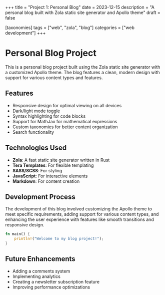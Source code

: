+++
title = "Project 1: Personal Blog"
date = 2023-12-15
description = "A personal blog built with Zola static site generator and Apollo theme"
draft = false

[taxonomies]
tags = ["web", "zola", "blog"]
categories = ["web development"]
+++

# Personal Blog Project

This is a personal blog project built using the Zola static site generator with a customized Apollo theme. The blog features a clean, modern design with support for various content types and features.

## Features

- Responsive design for optimal viewing on all devices
- Dark/light mode toggle
- Syntax highlighting for code blocks
- Support for MathJax for mathematical expressions
- Custom taxonomies for better content organization
- Search functionality

## Technologies Used

- **Zola**: A fast static site generator written in Rust
- **Tera Templates**: For flexible templating
- **SASS/SCSS**: For styling
- **JavaScript**: For interactive elements
- **Markdown**: For content creation

## Development Process

The development of this blog involved customizing the Apollo theme to meet specific requirements, adding support for various content types, and enhancing the user experience with features like smooth transitions and responsive design.

```rust
fn main() {
    println!("Welcome to my blog project!");
}
```

## Future Enhancements

- Adding a comments system
- Implementing analytics
- Creating a newsletter subscription feature
- Improving performance optimizations 